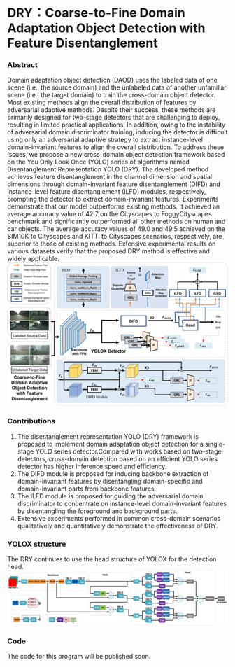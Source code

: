 # DRY：Coarse-to-Fine Domain Adaptation Object Detection with Feature Disentanglement

### Abstract
Domain adaptation object detection (DAOD) uses the labeled data of one scene (i.e., the source domain) and the unlabeled data of another unfamiliar scene (i.e., the target domain) to train the cross-domain object detector. Most existing methods align the overall distribution of features by adversarial adaptive methods. Despite their success, these methods are primarily designed for two-stage detectors that are challenging to deploy, resulting in limited practical applications. In addition, owing to the instability of adversarial domain discriminator training, inducing the detector is difficult using only an adversarial adaptive strategy to extract instance-level domain-invariant features to align the overall distribution. To address these issues, we propose a new cross-domain object detection framework based on the You Only Look Once (YOLO) series of algorithms named Disentanglement Representation YOLO (DRY). The developed method achieves feature disentanglement in the channel dimension and spatial dimensions through domain-invariant feature disentanglement (DIFD) and instance-level feature disentanglement (ILFD) modules, respectively, prompting the detector to extract domain-invariant features. Experiments demonstrate that our model outperforms existing methods. It achieved an average accuracy value of 42.7 on the Cityscapes to FoggyCityscapes benchmark and significantly outperformed all other methods on human and car objects. The average accuracy values of 49.0 and 49.5 achieved on the SIM10K to Cityscapes and KITTI to Cityscapes scenarios, respectively, are superior to those of existing methods. Extensive experimental results on various datasets verify that the proposed DRY method is effective and widely applicable.
![image](./resources/da-net.png)

### Contributions
1) The disentanglement representation YOLO (DRY) framework is proposed to implement domain adaptation object detection for a single-stage YOLO series detector.Compared with works based on two-stage detectors, cross-domain detection based on an efficient YOLO series detector has higher inference speed and efficiency.
2) The DIFD module is proposed for inducing backbone extraction of domain-invariant features by disentangling domain-specific and domain-invariant parts from backbone features.
3) The ILFD module is proposed for guiding the adversarial domain discriminator to concentrate on instance-level domain-invariant features by disentangling the foreground and background parts.
4) Extensive experiments performed in common cross-domain scenarios qualitatively and quantitatively demonstrate the effectiveness of DRY.


### YOLOX structure
The DRY continues to use the head structure of YOLOX for the detection head.
![image](./resources/YOLOX_structure.png)

### Code
The code for this program will be published soon.
